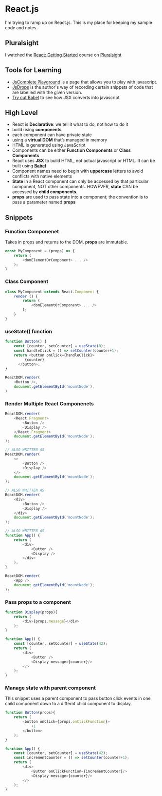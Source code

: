 # React.js

I'm trying to ramp up on React.js.  This is my place for keeping my sample code and notes.

## Pluralsight

I watched the [React: Getting Started](https://app.pluralsight.com/course-player?clipId=a028fa58-7f10-4613-9d46-0b4885bba5a7) course on [Pluralsight](https://app.pluralsight.com/library/)

## Tools for Learning

- [JsComplete Playground](https://jscomplete.com/playground) is a page that allows you to play with javascript.
- [JsDrops](https://jscomplete.com/playground/rgs1.1) is the author's way of recording certain snippets of code that are labelled with the given version.
- [Try out Babel](https://babeljs.io/repl#?browsers=defaults%2C%20not%20ie%2011%2C%20not%20ie_mob%2011&build=&builtIns=false&spec=false&loose=false&code_lz=Q&debug=false&forceAllTransforms=false&shippedProposals=false&circleciRepo=&evaluate=false&fileSize=false&timeTravel=false&sourceType=module&lineWrap=true&presets=env%2Creact%2Cstage-2%2Cenv&prettier=false&targets=&version=7.10.2&externalPlugins=) to see how JSX converts into javascript

## High Level

- React is **Declarative**: we tell it what to do, not how to do it
- build using **components**
- each component can have private state
- using a **virtual DOM** that’s managed in memory
- HTML is generated using JavaScript
- Components can be either **Function Components** or **Class Components**
- React uses **JSX** to build HTML, not actual javascript or HTML.  It can be built using **[Babel](https://babeljs.io/)**
- Component names need to begin with **uppercase** letters to avoid conflicts with native elements
- **State** in a React component can only be accessed by that particular component, NOT other components. HOWEVER, **state** CAN be accessed by **child components**.
- **props** are used to pass state into a component; the convention is to pass a parameter named **props**

## Snippets

### Function Componenet

Takes in props and returns to the DOM.  **props** are immutable.

```javascript
const MyComponent = (props) => {
    return (
        <domElementOrComponent> ... />
    );
}
```

### Class Component

```javascript
class MyComponent extends React.Component {
    render () {
        return (
            <domElementOrComponent> ... />
        );
    }
}
```

### useState() function

```javascript
function Button() {
    const [counter, setCounter] = useState(0);
    const handleClick = () => setCounter(counter+1);
    return <button onClick={handleClick}>
         {counter}
      </button>;
}

ReactDOM.render(
    <Button />,
    document.getElementById('mountNode'),
)
```

### Render Multiple React Componenets
```javascript
ReactDOM.render(
    <React.Fragment>
        <Button />
        <Display />
    </React.Fragment>
    document.getElementById('mountNode');
);

// ALSO WRITTEN AS
ReactDOM.render(
    <>
        <Button />
        <Display />
    </>
    document.getElementById('mountNode');
);

// ALSO WRITTEN AS
ReactDOM.render(
    <div>
        <Button />
        <Display />
    </div>
    document.getElementById('mountNode');
);

// ALSO WRITTEN AS
function App() {
    return (
        <div>
            <Button />
            <Display />
        </div>
    );
}

ReactDOM.render(
    <App />
    document.getElementById('mountNode');
);
```

### Pass props to a component
```javascript
function Display(props){
    return (
        <div>{props.message}</div>
    );
}

function App() {
    const [counter, setCounter] = useState(42);
    return (
        <div>
            <Button />
            <Display message={counter}/>
        </>
    );
}
```

### Manage state with parent component
This snippet uses a parent component to pass button click events in one child component down to a differnt child component to display.
```javascript
function Button(props){
    return (
        <button onClick={props.onClickFunction}>
            +1
        </button>
    );
}

function App() {
    const [counter, setCounter] = useState(42);
    const incrementCounter = () => setCounter(counter+1);
    return (
        <div>
            <Button onClickFunction={incrementCounter}/>
            <Display message={counter}/>
        </>
    );
}
```